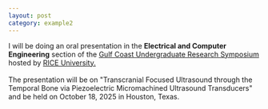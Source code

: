 ```yaml
---
layout: post
category: example2
---
```


I will be doing an oral presentation in the <b>Electrical and Computer Engineering</b> section of the <a href="https://gcurs.rice.edu/">Gulf Coast Undergraduate Research Symposium</a> hosted by <a href="https://www.rice.edu/">RICE University.</a> <br><br>
The presentation will be on "Transcranial Focused Ultrasound through the Temporal Bone via Piezoelectric Micromachined Ultrasound Transducers" and be held on October 18, 2025 in Houston, Texas.
